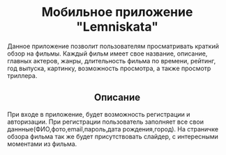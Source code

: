 <h1 align="center">Мобильное приложение "Lemniskata"
</h1>
Данное приложение позволит пользователям просматривать краткий обзор на фильмы. Каждый фильм имеет свое название, описание, главных актеров, жанры, длительность фильма по времени, рейтинг, год выпуска, картинку, возможность просмотра, а также просмотр триллера.

<h2 align="center">Описание</h2>
При входе в приложение, будет возможность регистрации и авторизации.
При регистрации пользователь заполняет все свои даннные(ФИО,фото,email,пароль,дата рождения,город).
На страничке обзора фильма так же будет присутствовать слайдер, с интересными моментами из фильма.

